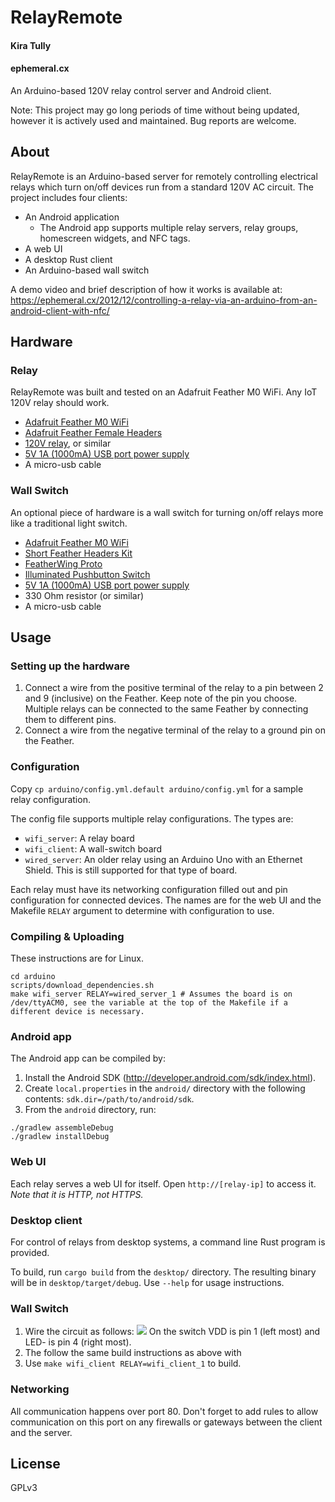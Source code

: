 RelayRemote
===========

#### Kira Tully
#### ephemeral.cx

An Arduino-based 120V relay control server and Android client.

Note: This project may go long periods of time without being updated, however it is actively used and maintained. Bug reports are welcome.

## About

RelayRemote is an Arduino-based server for remotely controlling electrical relays which turn on/off devices run from a standard 120V AC circuit. The project includes four clients:

* An Android application
  * The Android app supports multiple relay servers, relay groups, homescreen widgets, and NFC tags.
* A web UI
* A desktop Rust client
* An Arduino-based wall switch

A demo video and brief description of how it works is available at: https://ephemeral.cx/2012/12/controlling-a-relay-via-an-arduino-from-an-android-client-with-nfc/

## Hardware

### Relay

RelayRemote was built and tested on an Adafruit Feather M0 WiFi. Any IoT 120V relay should work.

* [Adafruit Feather M0 WiFi](https://www.adafruit.com/products/3010)
* [Adafruit Feather Female Headers](https://www.adafruit.com/product/2886)
* [120V relay](https://www.amazon.com/dp/B00WV7GMA2), or similar
* [5V 1A (1000mA) USB port power supply](https://www.adafruit.com/products/501)
* A micro-usb cable

### Wall Switch

An optional piece of hardware is a wall switch for turning on/off relays more like a traditional light switch.

* [Adafruit Feather M0 WiFi](https://www.adafruit.com/products/3010)
* [Short Feather Headers Kit](https://www.adafruit.com/products/2940)
* [FeatherWing Proto](https://www.adafruit.com/products/2884)
* [Illuminated Pushbutton Switch](http://www.mouser.com/ProductDetail/VCC/CTHS15CIC05ONOFF/?qs=sGAEpiMZZMufv8JNQ5fVHWY5rHfF8YY%252brvRHU%252b5jXA4c%252b8xo7kTh0w%3d%3d)
* [5V 1A (1000mA) USB port power supply](https://www.adafruit.com/products/501)
* 330 Ohm resistor (or similar)
* A micro-usb cable

## Usage

### Setting up the hardware

1. Connect a wire from the positive terminal of the relay to a pin between 2 and 9 (inclusive) on the Feather. Keep note of the pin you choose. Multiple relays can be connected to the same Feather by connecting them to different pins.
1. Connect a wire from the negative terminal of the relay to a ground pin on the Feather.

### Configuration

Copy `cp arduino/config.yml.default arduino/config.yml` for a sample relay configuration.

The config file supports multiple relay configurations. The types are:

* `wifi_server`: A relay board
* `wifi_client`: A wall-switch board
* `wired_server`: An older relay using an Arduino Uno with an Ethernet Shield. This is still supported for that type of board.

Each relay must have its networking configuration filled out and pin configuration for connected devices. The names are for the web UI and the Makefile `RELAY` argument to determine with configuration to use.

### Compiling & Uploading

These instructions are for Linux.

```
cd arduino
scripts/download_dependencies.sh
make wifi_server RELAY=wired_server_1 # Assumes the board is on /dev/ttyACM0, see the variable at the top of the Makefile if a different device is necessary.
```

### Android app

The Android app can be compiled by:

1. Install the Android SDK (http://developer.android.com/sdk/index.html).
1. Create `local.properties` in the `android/` directory with the following contents: `sdk.dir=/path/to/android/sdk`.
1. From the `android` directory, run:

```
./gradlew assembleDebug
./gradlew installDebug
```

### Web UI

Each relay serves a web UI for itself. Open `http://[relay-ip]` to access it. *Note that it is HTTP, not HTTPS.*

### Desktop client

For control of relays from desktop systems, a command line Rust program is provided.

To build, run `cargo build` from the `desktop/` directory. The resulting binary will be in `desktop/target/debug`. Use `--help` for usage instructions.

### Wall Switch

1. Wire the circuit as follows:
  ![](/arm/docs/wiring.png?raw=true)
  On the switch VDD is pin 1 (left most) and LED- is pin 4 (right most).
1. The follow the same build instructions as above with 
1. Use `make wifi_client RELAY=wifi_client_1` to build.

### Networking

All communication happens over port 80. Don't forget to add rules to allow communication on this port on any firewalls or gateways between the client and the server.

## License

GPLv3
